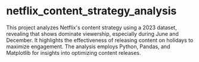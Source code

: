 # netflix_content_strategy_analysis
This project analyzes Netflix's content strategy using a 2023 dataset, revealing that shows dominate viewership, especially during June and December. It highlights the effectiveness of releasing content on holidays to maximize engagement. The analysis employs Python, Pandas, and Matplotlib for insights into optimizing content releases.
